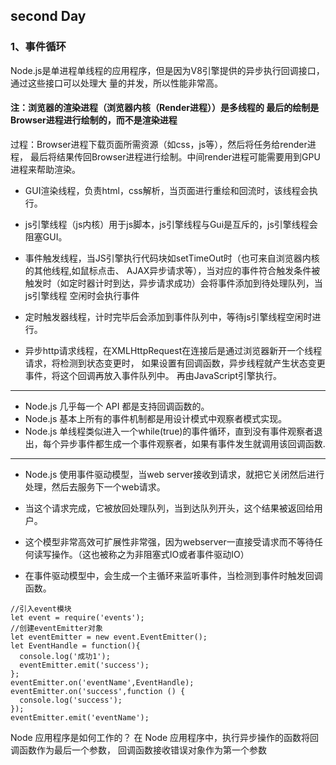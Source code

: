 ## second Day
### 1、事件循环
Node.js是单进程单线程的应用程序，但是因为V8引擎提供的异步执行回调接口，通过这些接口可以处理大
量的并发，所以性能非常高。

#### 注：浏览器的渲染进程（浏览器内核（Render进程））是多线程的   最后的绘制是Browser进程进行绘制的，而不是渲染进程

过程：Browser进程下载页面所需资源（如css，js等），然后将任务给render进程，
最后将结果传回Browser进程进行绘制。中间render进程可能需要用到GPU进程来帮助渲染。

+ GUI渲染线程，负责html，css解析，当页面进行重绘和回流时，该线程会执行。

+ js引擎线程（js内核）用于js脚本，js引擎线程与Gui是互斥的，js引擎线程会阻塞GUI。

+ 事件触发线程，当JS引擎执行代码块如setTimeOut时（也可来自浏览器内核的其他线程,如鼠标点击、
AJAX异步请求等），当对应的事件符合触发条件被触发时（如定时器计时到达，异步请求成功）会将事件添加到待处理队列，当js引擎线程
空闲时会执行事件

+ 定时触发器线程，计时完毕后会添加到事件队列中，等待js引擎线程空闲时进行。

+ 异步http请求线程，在XMLHttpRequest在连接后是通过浏览器新开一个线程请求，将检测到状态变更时，
如果设置有回调函数，异步线程就产生状态变更事件，将这个回调再放入事件队列中。
再由JavaScript引擎执行。
-----------------------------------------------
+ Node.js 几乎每一个 API 都是支持回调函数的。
+ Node.js 基本上所有的事件机制都是用设计模式中观察者模式实现。
+ Node.js 单线程类似进入一个while(true)的事件循环，直到没有事件观察者退出，每个异步事件都生成一个事件观察者，如果有事件发生就调用该回调函数.
------------------------------------------------
+ Node.js 使用事件驱动模型，当web server接收到请求，就把它关闭然后进行处理，然后去服务下一个web请求。

+ 当这个请求完成，它被放回处理队列，当到达队列开头，这个结果被返回给用户。

+ 这个模型非常高效可扩展性非常强，因为webserver一直接受请求而不等待任何读写操作。（这也被称之为非阻塞式IO或者事件驱动IO）

+ 在事件驱动模型中，会生成一个主循环来监听事件，当检测到事件时触发回调函数。

```$xslt
//引入event模块
let event = require('events');
//创建eventEmitter对象
let eventEmitter = new event.EventEmitter();
let EventHandle = function(){
  console.log('成功1');
  eventEmitter.emit('success');
};
eventEmitter.on('eventName',EventHandle);
eventEmitter.on('success',function () {
  console.log('success');
});
eventEmitter.emit('eventName');
```
Node 应用程序是如何工作的？
在 Node 应用程序中，执行异步操作的函数将回调函数作为最后一个参数， 回调函数接收错误对象作为第一个参数